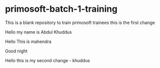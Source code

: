 # primosoft-batch-1-training
This is a blank repository to train primosoft trainees
 this is the first change 

 Hello my name is Abdul Khuddus

Hello This is mahendra

Good night

 Hello this is my second change - khuddus

